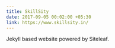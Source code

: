```yaml
---
title: SkillSity
date: 2017-09-05 00:02:00 +05:30
link: https://www.skillsity.in/
---
```


Jekyll based website powered by Siteleaf.